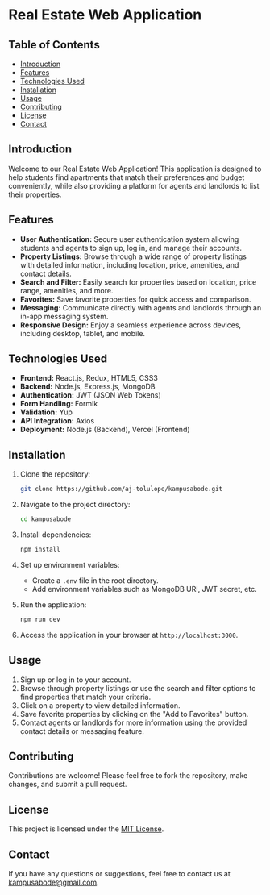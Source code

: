# Real Estate Web Application


## Table of Contents

- [Introduction](#introduction)
- [Features](#features)
- [Technologies Used](#technologies-used)
- [Installation](#installation)
- [Usage](#usage)
- [Contributing](#contributing)
- [License](#license)
- [Contact](#contact)

## Introduction

Welcome to our Real Estate Web Application! This application is designed to help students find apartments that match their preferences and budget conveniently, while also providing a platform for agents and landlords to list their properties.

## Features

- **User Authentication:** Secure user authentication system allowing students and agents to sign up, log in, and manage their accounts.
- **Property Listings:** Browse through a wide range of property listings with detailed information, including location, price, amenities, and contact details.
- **Search and Filter:** Easily search for properties based on location, price range, amenities, and more.
- **Favorites:** Save favorite properties for quick access and comparison.
- **Messaging:** Communicate directly with agents and landlords through an in-app messaging system.
- **Responsive Design:** Enjoy a seamless experience across devices, including desktop, tablet, and mobile.

## Technologies Used

- **Frontend:** React.js, Redux, HTML5, CSS3
- **Backend:** Node.js, Express.js, MongoDB
- **Authentication:** JWT (JSON Web Tokens)
- **Form Handling:** Formik
- **Validation:** Yup
- **API Integration:** Axios
- **Deployment:** Node.js (Backend), Vercel (Frontend)

## Installation

1. Clone the repository:

   ```bash
   git clone https://github.com/aj-tolulope/kampusabode.git
   ```

2. Navigate to the project directory:

   ```bash
   cd kampusabode
   ```

3. Install dependencies:

   ```bash
   npm install
   ```

4. Set up environment variables:

   - Create a `.env` file in the root directory.
   - Add environment variables such as MongoDB URI, JWT secret, etc.

5. Run the application:

   ```bash
   npm run dev
   ```

6. Access the application in your browser at `http://localhost:3000`.

## Usage

1. Sign up or log in to your account.
2. Browse through property listings or use the search and filter options to find properties that match your criteria.
3. Click on a property to view detailed information.
4. Save favorite properties by clicking on the "Add to Favorites" button.
5. Contact agents or landlords for more information using the provided contact details or messaging feature.

## Contributing

Contributions are welcome! Please feel free to fork the repository, make changes, and submit a pull request.

## License

This project is licensed under the [MIT License](LICENSE).

## Contact

If you have any questions or suggestions, feel free to contact us at [kampusabode@gmail.com](mailto:kampusabode@gmail.com).
